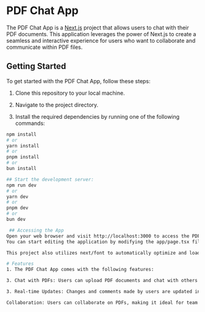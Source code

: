 # PDF Chat App

The PDF Chat App is a [Next.js](https://nextjs.org/) project that allows users to chat with their PDF documents. This application leverages the power of Next.js to create a seamless and interactive experience for users who want to collaborate and communicate within PDF files.

## Getting Started

To get started with the PDF Chat App, follow these steps:

1. Clone this repository to your local machine.

2. Navigate to the project directory.

3. Install the required dependencies by running one of the following commands:

```bash
npm install
# or
yarn install
# or
pnpm install
# or
bun install

## Start the development server:
npm run dev
# or
yarn dev
# or
pnpm dev
# or
bun dev

 ## Accessing the App
Open your web browser and visit http://localhost:3000 to access the PDF Chat App.
You can start editing the application by modifying the app/page.tsx file. The page will auto-update as you make changes, allowing you to see your modifications in real-time.

This project also utilizes next/font to automatically optimize and load the Inter font, a custom Google Font, for a visually pleasing user experience.

# Features
1. The PDF Chat App comes with the following features:

3. Chat with PDFs: Users can upload PDF documents and chat with others who are viewing the same document in real-time.

3. Real-time Updates: Changes and comments made by users are updated in real-time for all participants.

Collaboration: Users can collaborate on PDFs, making it ideal for team discussions, online classes, and group projects.# chat-with-pdf
